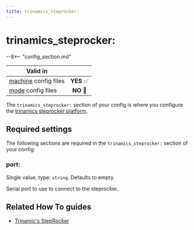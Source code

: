 ```yaml
---
title: trinamics_steprocker:
---
```


# trinamics_steprocker:


--8<-- "config_section.md"

| Valid in | |
|-----|:----:|
|[machine](instructions/machine_config.md) config files |**YES** :white_check_mark:|
|[mode](instructions/mode_config.md) config files|**NO** :no_entry_sign:|

The `trinamics_steprocker:` section of your config is where you
configure the
[trinamics steprocker platform](../hardware/trinamics.md).

## Required settings

The following sections are required in the `trinamics_steprocker:`
section of your config:

### port:

Single value, type: `string`. Defaults to empty.

Serial port to use to connect to the steprocker.

## Related How To guides

* [Trinamic's StepRocker](../hardware/trinamics.md)
